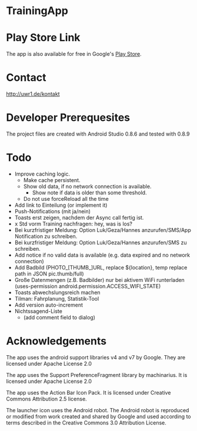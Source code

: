 TrainingApp
===========

Play Store Link
===============
The app is also available for free in Google's [Play Store](https://play.google.com/store/apps/details?id=de.uwr1.training).

Contact
=======
http://uwr1.de/kontakt

Developer Prerequesites
=======================
The project files are created with Android Studio 0.8.6 and tested with 0.8.9

Todo
====
+ Improve caching logic.
  + Make cache persistent.
  + Show old data, if no network connection is available.
    + Show note if data is older than some threshold.
  + Do not use forceReload all the time
+ Add link to Einteilung (or implement it)
+ Push-Notifications (mit ja/nein)
+ Toasts erst zeigen, nachdem der Async call fertig ist.
+ x Std vorm Training nachfragen: hey, was is los?
+ Bei kurzfristiger Meldung: Option Luk/Geza/Hannes anzurufen/SMS/App Notification zu schreiben.
+ Bei kurzfristiger Meldung: Option Luk/Geza/Hannes anzurufen/SMS zu schreiben.
+ Add notice if no valid data is available (e.g. data expired and no network connection)
+ Add Badbild (PHOTO_[THUMB_]URL, replace ${location}, temp replace path in JSON pic.thumb/full)
+ Große Datenmengen (z.B. Badbilder) nur bei aktivem WiFi runterladen (uses-permission android.permission.ACCESS_WIFI_STATE)
+ Toasts abwechslungsreich machen
+ Tilman: Fahrplanung, Statistik-Tool
+ Add version auto-increment
+ Nichtssagend-Liste
  + (add comment field to dialog)

Acknowledgements
================
The app uses the android support libraries v4 and v7 by Google. They are licensed under Apache License 2.0

The app uses the Support PreferenceFragment library by machinarius. It is licensed under Apache License 2.0

The app uses the Action Bar Icon Pack. It is licensed under Creative Commons Attribution 2.5 license.

The launcher icon uses the Android robot.
The Android robot is reproduced or modified from work created and shared by Google and used according to terms described in the Creative Commons 3.0 Attribution License.
